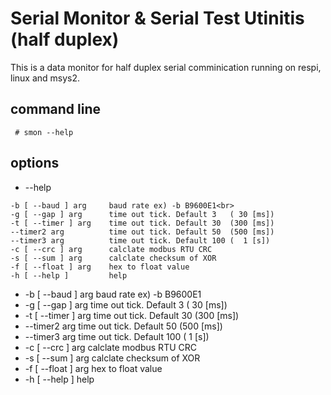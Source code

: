 # Serial Monitor & Serial Test Utinitis (half duplex)

This is a data monitor for half duplex serial comminication running on respi, linux and msys2.

## command line

~~~
 # smon --help
~~~
## options

* --help
~~~
-b [ --baud ] arg     baud rate ex) -b B9600E1<br>
-g [ --gap ] arg      time out tick. Default 3   ( 30 [ms])
-t [ --timer ] arg    time out tick. Default 30  (300 [ms])
--timer2 arg          time out tick. Default 50  (500 [ms])
--timer3 arg          time out tick. Default 100 (  1 [s])
-c [ --crc ] arg      calclate modbus RTU CRC
-s [ --sum ] arg      calclate checksum of XOR
-f [ --float ] arg    hex to float value
-h [ --help ]         help
~~~

* -b [ --baud ] arg     baud rate ex) -b B9600E1
* -g [ --gap ] arg      time out tick. Default 3   ( 30 [ms])
* -t [ --timer ] arg    time out tick. Default 30  (300 [ms])
* --timer2 arg          time out tick. Default 50  (500 [ms])
* --timer3 arg          time out tick. Default 100 (  1 [s])
* -c [ --crc ] arg      calclate modbus RTU CRC<br>
* -s [ --sum ] arg      calclate checksum of XOR<br>
* -f [ --float ] arg    hex to float value<br>
* -h [ --help ]         help<br>

